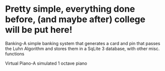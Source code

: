 # Pretty simple, everything done before, (and maybe after) college will be put here!

Banking-A simple banking system that generates a card and pin that passes the Luhn Algorithm and stores them in a SqLite 3 database, with other misc. functions

Virtual Piano-A simulated 1 octave piano 
